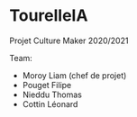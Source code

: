 # TourelleIA

Projet Culture Maker 2020/2021 

Team:
  * Moroy Liam (chef de projet)
  * Pouget Filipe
  * Nieddu Thomas
  * Cottin Léonard

